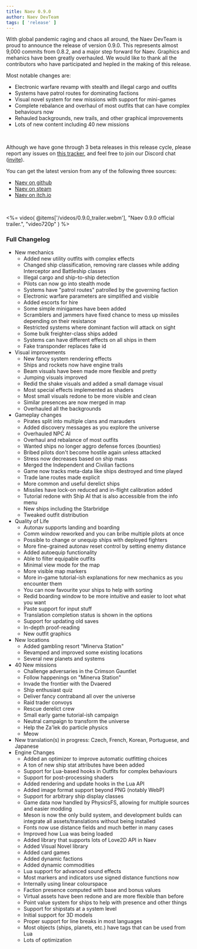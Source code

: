 ```yaml
---
title: Naev 0.9.0
author: Naev DevTeam
tags: [ 'release' ]
---
```


With global pandemic raging and chaos all around, the Naev DevTeam is proud to
announce the release of version 0.9.0. This represents almost 9,000 commits
from 0.8.2, and a major step forward for Naev. Graphics and mehanics have been
greatly overhauled. We would like to thank all the contributors who have
participated and hepled in the making of this release.

Most notable changes are:

* Electronic warfare revamp with stealth and illegal cargo and outfits
* Systems have patrol routes for dominating factions
* Visual novel system for new missions with support for mini-games
* Complete rebalance and overhaul of most outfits that can have complex behaviours now
* Rehauled backgrounds, new trails, and other graphical improvements
* Lots of new content including 40 new missions

<br>

Although we have gone through 3 beta releases in this release cycle, please
report any issues on [this tracker](https://github.com/naev/naev/issues), and
feel free to join our Discord chat
([invite](https://discord.com/invite/nd2M5BR)).

You can get the latest version from any of the following three sources:

* [Naev on github](https://github.com/naev/naev/releases/tag/v0.9.0)
* [Naev on steam](https://store.steampowered.com/app/598530/Naev/)
* [Naev on itch.io](https://naev.itch.io/naev)

<br>

<%= video( @items['/videos/0.9.0_trailer.webm'], "Naev 0.9.0 official trailer.", "video720p" ) %>

### Full Changelog
* New mechanics
   * Added new utility outfits with complex effects
   * Changed ship classification, removing rare classes while adding Interceptor and Battleship classes
   * Illegal cargo and ship-to-ship detection
   * Pilots can now go into stealth mode
   * Systems have "patrol routes" patrolled by the governing faction
   * Electronic warfare parameters are simplified and visible
   * Added escorts for hire
   * Some simple minigames have been added
   * Scramblers and jammers have fixed chance to mess up missiles depending on their resistance
   * Restricted systems where dominant faction will attack on sight
   * Some bulk freighter-class ships added
   * Systems can have different effects on all ships in them
   * Fake transponder replaces fake id
* Visual improvements
   * New fancy system rendering effects
   * Ships and rockets now have engine trails
   * Beam visuals have been made more flexible and pretty
   * Jumping visuals improved
   * Redid the shake visuals and added a small damage visual
   * Most special effects implemented as shaders
   * Most small visuals redone to be more visible and clean
   * Similar presences are now merged in map
   * Overhauled all the backgrounds
* Gameplay changes
   * Pirates split into multiple clans and marauders
   * Added discovery messages as you explore the universe
   * Overhauled NPC AI
   * Overhaul and rebalance of most outfits
   * Wanted ships no longer aggro defense forces (bounties)
   * Bribed pilots don't become hostile again unless attacked
   * Stress now decreases based on ship mass
   * Merged the Independent and Civilian factions
   * Game now tracks meta-data like ships destroyed and time played
   * Trade lane routes made explicit
   * More common and useful derelict ships
   * Missiles have lock-on reduced and in-flight calibration added
   * Tutorial redone with Ship AI that is also accessible from the info menu
   * New ships including the Starbridge
   * Tweaked outfit distribution
* Quality of Life
   * Autonav supports landing and boarding
   * Comm window reworked and you can bribe multiple pilots at once
   * Possible to change or unequip ships with deployed fighters
   * More fine-grained autonav reset control by setting enemy distance
   * Added autoequip functionality
   * Able to filter equipable outfits
   * Minimal view mode for the map
   * More visible map markers
   * More in-game tutorial-ish explanations for new mechanics as you encounter them
   * You can now favourite your ships to help with sorting
   * Redid boarding window to be more intuitive and easier to loot what you want
   * Paste support for input stuff
   * Translation completion status is shown in the options
   * Support for updating old saves
   * In-depth proof-reading
   * New outfit graphics
* New locations
   * Added gambling resort "Minerva Station"
   * Revamped and improved some existing locations
   * Several new planets and systems
* 40 New missions
   * Challenge adversaries in the Crimson Gauntlet
   * Follow happenings on "Minerva Station"
   * Invade the frontier with the Dvaered
   * Ship enthusiast quiz
   * Deliver fancy contraband all over the universe
   * Raid trader convoys
   * Rescue derelict crew
   * Small early game tutorial-ish campaign
   * Neutral campaign to transform the universe
   * Help the Za'lek do particle physics
   * Meow
* New translation(s) in progress: Czech, French, Korean, Portuguese, and Japanese
* Engine Changes
   * Added an optimizer to improve automatic outfitting choices
   * A ton of new ship stat attributes have been added
   * Support for Lua-based hooks in Outfits for complex behaviours
   * Support for post-processing shaders
   * Added rendering and update hooks in the Lua API
   * Added image format support beyond PNG (notably WebP)
   * Support for arbitrary ship display classes
   * Game data now handled by PhysicsFS, allowing for multiple sources and easier modding
   * Meson is now the only build system, and development builds can integrate all assets/translations without being installed
   * Fonts now use distance fields and much better in many cases
   * Improved how Lua was being loaded
   * Added library that supports lots of Love2D API in Naev
   * Added Visual Novel library
   * Added card games
   * Added dynamic factions
   * Added dynamic commodities
   * Lua support for advanced sound effects
   * Most markers and indicators use signed distance functions now
   * Internally using linear colourspace
   * Faction presence computed with base and bonus values
   * Virtual assets have been redone and are more flexible than before
   * Point value system for ships to help with presence and other things
   * Support for shipstats at a system level
   * Initial support for 3D models
   * Proper support for line breaks in most languages
   * Most objects (ships, planets, etc.) have tags that can be used from Lua
   * Lots of optimization
